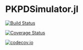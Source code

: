 # PKPDSimulator.jl

[![Build Status](https://travis-ci.org/ChrisRackauckas/PKPDSimulator.jl.svg?branch=master)](https://travis-ci.org/ChrisRackauckas/PKPDSimulator.jl)

[![Coverage Status](https://coveralls.io/repos/ChrisRackauckas/PKPDSimulator.jl/badge.svg?branch=master&service=github)](https://coveralls.io/github/ChrisRackauckas/PKPDSimulator.jl?branch=master)

[![codecov.io](http://codecov.io/github/ChrisRackauckas/PKPDSimulator.jl/coverage.svg?branch=master)](http://codecov.io/github/ChrisRackauckas/PKPDSimulator.jl?branch=master)
